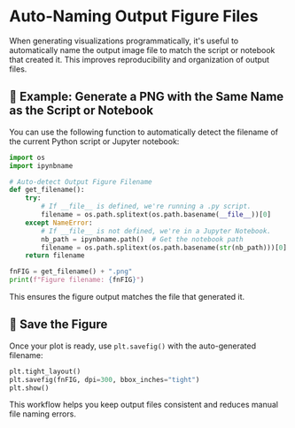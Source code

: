 # Auto-Naming Output Figure Files

When generating visualizations programmatically, it's useful to automatically name the output image file to match the script or notebook that created it. This improves reproducibility and organization of output files.

## 📁 Example: Generate a PNG with the Same Name as the Script or Notebook

You can use the following function to automatically detect the filename of the current Python script or Jupyter notebook:

```python
import os
import ipynbname

# Auto-detect Output Figure Filename
def get_filename():
    try:
        # If __file__ is defined, we're running a .py script.
        filename = os.path.splitext(os.path.basename(__file__))[0]
    except NameError:
        # If __file__ is not defined, we're in a Jupyter Notebook.
        nb_path = ipynbname.path()  # Get the notebook path
        filename = os.path.splitext(os.path.basename(str(nb_path)))[0]
    return filename

fnFIG = get_filename() + ".png"
print(f"Figure filename: {fnFIG}")
```

This ensures the figure output matches the file that generated it.

## 💾 Save the Figure

Once your plot is ready, use `plt.savefig()` with the auto-generated filename:

```python
plt.tight_layout()
plt.savefig(fnFIG, dpi=300, bbox_inches="tight")
plt.show()
```

This workflow helps you keep output files consistent and reduces manual file naming errors.
